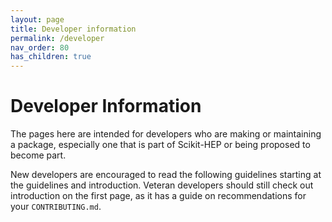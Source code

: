 ```yaml
---
layout: page
title: Developer information
permalink: /developer
nav_order: 80
has_children: true
---
```


Developer Information
=====================

The pages here are intended for developers who are making or maintaining a package,
especially one that is part of Scikit-HEP or being proposed to become part.

New developers are encouraged to read the following guidelines starting at the
guidelines and introduction. Veteran developers should still check out introduction on the
first page, as it has a guide on recommendations for your `CONTRIBUTING.md`.
